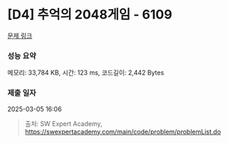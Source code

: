 # [D4] 추억의 2048게임 - 6109 

[문제 링크](https://swexpertacademy.com/main/code/problem/problemDetail.do?contestProbId=AWbrg9uabZsDFAWQ) 

### 성능 요약

메모리: 33,784 KB, 시간: 123 ms, 코드길이: 2,442 Bytes

### 제출 일자

2025-03-05 16:06



> 출처: SW Expert Academy, https://swexpertacademy.com/main/code/problem/problemList.do